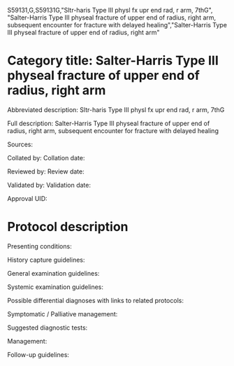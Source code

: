 S59131,G,S59131G,"Sltr-haris Type III physl fx upr end rad, r arm, 7thG", "Salter-Harris Type III physeal fracture of upper end of radius, right arm, subsequent encounter for fracture with delayed healing","Salter-Harris Type III physeal fracture of upper end of radius, right arm"
# Category title: Salter-Harris Type III physeal fracture of upper end of radius, right arm

Abbreviated description: Sltr-haris Type III physl fx upr end rad, r arm, 7thG

Full description: Salter-Harris Type III physeal fracture of upper end of radius, right arm, subsequent encounter for fracture with delayed healing

Sources:

Collated by:
Collation date:

Reviewed by:
Review date:

Validated by:
Validation date:

Approval UID:

# Protocol description

Presenting conditions:

History capture guidelines:

General examination guidelines:

Systemic examination guidelines:

Possible differential diagnoses with links to related protocols:

Symptomatic / Palliative management:

Suggested diagnostic tests:

Management:

Follow-up guidelines:
